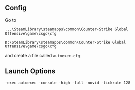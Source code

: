 ## Config

Go to
```
...\SteamLibrary\steamapps\common\Counter-Strike Global Offensive\game\csgo\cfg
```

```
D:\SteamLibrary\steamapps\common\Counter-Strike Global Offensive\game\csgo\cfg
```

and create a file called `autoexec.cfg`

## Launch Options

`-exec autoexec -console -high -full -novid -tickrate 128`